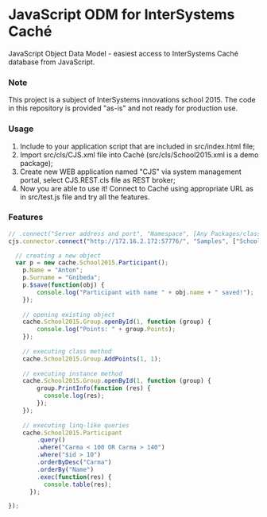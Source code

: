 # JavaScript ODM for InterSystems Caché
JavaScript Object Data Model - easiest access to InterSystems Caché database from JavaScript.

### Note
This project is a subject of InterSystems innovations school 2015. The code in this repository is provided "as-is" and not ready for production use.

### Usage
1. Include to your application script that are included in src/index.html file;
2. Import src/cls/CJS.xml file into Caché (src/cls/School2015.xml is a demo package);
3. Create new WEB application named "CJS" via system management portal, select CJS.REST.cls file as REST broker;
4. Now you are able to use it! Connect to Caché using appropriate URL as in src/test.js file and try all the features.

### Features
```js
// .connect("Server address and port", "Namespace", [Any Packages/classes], callback())
cjs.connector.connect("http://172.16.2.172:57776/", "Samples", ["School2015"], function (cache) {

  // creating a new object
  var p = new cache.School2015.Participant();
	p.Name = "Anton";
	p.Surname = "Gnibeda";
	p.$save(function(obj) {
		console.log("Participant with name " + obj.name + " saved!");
	});
	
	// opening existing object
	cache.School2015.Group.openById(1, function (group) {
		console.log("Points: " + group.Points);
	});
	
	// executing class method
	cache.School2015.Group.AddPoints(1, 1);
	
	// executing instance method
	cache.School2015.Group.openById(1, function (group) {
		group.PrintInfo(function (res) {
		  console.log(res);
		});
	});
	
	// executing linq-like queries
	cache.School2015.Participant
		.query()
		.where("Carma < 100 OR Carma > 140")
		.where("$id > 10")
		.orderByDesc("Carma")
		.orderBy("Name")
		.exec(function(res) {
		  console.table(res);
	  });

});
```
